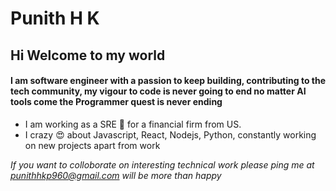 # Punith H K #
## Hi Welcome to my world ##

#### I am software engineer with a passion to keep building, contributing to the tech community, my vigour to code is never going to end no matter AI tools come the Programmer quest is never ending ####

- I am working as a SRE 🧐 for a financial firm from US. 
- I crazy 😍 about Javascript, React, Nodejs, Python, constantly working on new projects apart from work

*If you want to colloborate on interesting technical work please ping me at punithhkp960@gmail.com will be more than happy* 


<!--
**Punithhk/Punithhk** is a ✨ _special_ ✨ repository because its `README.md` (this file) appears on your GitHub profile.

Here are some ideas to get you started:

- 🔭 I’m currently working on ...
- 🌱 I’m currently learning ...
- 👯 I’m looking to collaborate on ...
- 🤔 I’m looking for help with ...
- 💬 Ask me about ...
- 📫 How to reach me: ...
- 😄 Pronouns: ...
- ⚡ Fun fact: ...
-->
